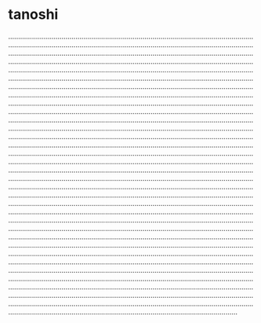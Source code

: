 # tanoshi
................................................................................................................................................................................................................................................................................................................................................................................................................................................................................................................................................................................................................................................................................................................................................................................................................................................................................................................................................................................................................................................................................................................................................................................................................................................................................................................................................................................................................................................................................................................................................................................................................................................................................................................................................................................................................................................................................................................................................................................................................................................................................................................................................................................................................................................................................................................................................................................................................................................................................................................................................................................................................................................................................................................................................................................................................................................................................................................................................................................................................................................................................................................................................................................................................................................................................................................................................................................................................................................................................................................................................................................................................................................................................................................................................................................................................................................................................................................................................................................................................................................................................................................................................................................................................................................................................................................................................................................